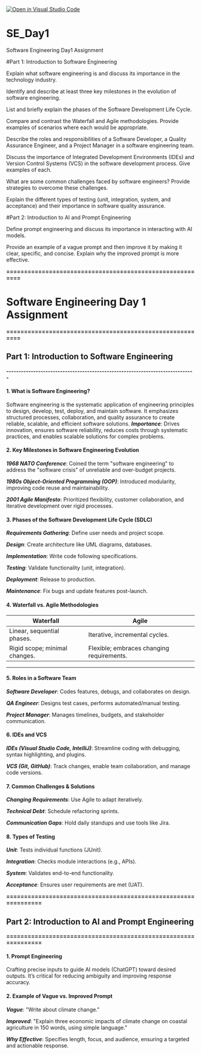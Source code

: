 [![Open in Visual Studio Code](https://classroom.github.com/assets/open-in-vscode-2e0aaae1b6195c2367325f4f02e2d04e9abb55f0b24a779b69b11b9e10269abc.svg)](https://classroom.github.com/online_ide?assignment_repo_id=18362702&assignment_repo_type=AssignmentRepo)
# SE_Day1
Software Engineering Day1 Assignment

#Part 1: Introduction to Software Engineering

Explain what software engineering is and discuss its importance in the technology industry.


Identify and describe at least three key milestones in the evolution of software engineering.


List and briefly explain the phases of the Software Development Life Cycle.


Compare and contrast the Waterfall and Agile methodologies. Provide examples of scenarios where each would be appropriate.


Describe the roles and responsibilities of a Software Developer, a Quality Assurance Engineer, and a Project Manager in a software engineering team.


Discuss the importance of Integrated Development Environments (IDEs) and Version Control Systems (VCS) in the software development process. Give examples of each.


What are some common challenges faced by software engineers? Provide strategies to overcome these challenges.


Explain the different types of testing (unit, integration, system, and acceptance) and their importance in software quality assurance.


#Part 2: Introduction to AI and Prompt Engineering


Define prompt engineering and discuss its importance in interacting with AI models.


Provide an example of a vague prompt and then improve it by making it clear, specific, and concise. Explain why the improved prompt is more effective.

**=========================================================**
# Software Engineering Day 1 Assignment
**=========================================================**

## Part 1: Introduction to Software Engineering
**-----------------------------------------------------------------------------**
#### 1. What is Software Engineering?
Software engineering is the systematic application of engineering principles to design, develop, test, deploy, and maintain software. It emphasizes structured processes, collaboration, and quality assurance to create reliable, scalable, and efficient software solutions.
***Importance***: Drives innovation, ensures software reliability, reduces costs through systematic practices, and enables scalable solutions for complex problems.

#### 2. Key Milestones in Software Engineering Evolution

***1968 NATO Conference***: Coined the term "software engineering" to address the "software crisis" of unreliable and over-budget projects.

***1980s Object-Oriented Programming (OOP)***: Introduced modularity, improving code reuse and maintainability.

***2001 Agile Manifesto***: Prioritized flexibility, customer collaboration, and iterative development over rigid processes.

#### 3. Phases of the Software Development Life Cycle (SDLC)

***Requirements Gathering***: Define user needs and project scope.

***Design***: Create architecture like UML diagrams, databases.

***Implementation***: Write code following specifications.

***Testing***: Validate functionality (unit, integration).

***Deployment***: Release to production.

***Maintenance***: Fix bugs and update features post-launch.

#### 4. Waterfall vs. Agile Methodologies

Waterfall	                                                  |  Agile
------------------------------------------------------------|--------------------------------------------------------------
Linear, sequential phases.	                                |  Iterative, incremental cycles.
Rigid scope; minimal changes.	                              |  Flexible; embraces changing requirements.
---------------------------------------------------------------------------------------------------------------------------

#### 5. Roles in a Software Team

***Software Developer***: Codes features, debugs, and collaborates on design.

***QA Engineer***: Designs test cases, performs automated/manual testing.

***Project Manager***: Manages timelines, budgets, and stakeholder communication.

#### 6. IDEs and VCS

***IDEs (Visual Studio Code, IntelliJ)***: Streamline coding with debugging, syntax highlighting, and plugins.

***VCS (Git, GitHub)***: Track changes, enable team collaboration, and manage code versions.

#### 7. Common Challenges & Solutions

***Changing Requirements***: Use Agile to adapt iteratively.

***Technical Debt***: Schedule refactoring sprints.

***Communication Gaps***: Hold daily standups and use tools like Jira.

#### 8. Types of Testing

***Unit***: Tests individual functions (JUnit).

***Integration***: Checks module interactions (e.g., APIs).

***System***: Validates end-to-end functionality.

***Acceptance***: Ensures user requirements are met (UAT).

**===============================================================**
## Part 2: Introduction to AI and Prompt Engineering
**===============================================================**

#### 1. Prompt Engineering
Crafting precise inputs to guide AI models (ChatGPT) toward desired outputs. It’s critical for reducing ambiguity and improving response accuracy.

#### 2. Example of Vague vs. Improved Prompt

***Vague***: "Write about climate change."

***Improved***: "Explain three economic impacts of climate change on coastal agriculture in 150 words, using simple language."

***Why Effective***: Specifies length, focus, and audience, ensuring a targeted and actionable response.
